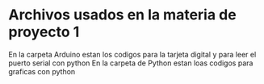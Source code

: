 # Archivos usados en la materia de proyecto 1 
En la carpeta Arduino estan los codigos para la tarjeta digital y para leer el puerto serial con python 
En la carpeta de Python estan loas codigos para graficas con python 

